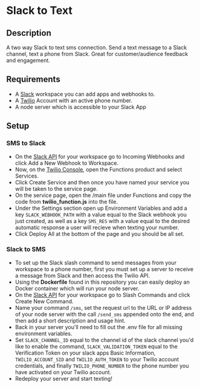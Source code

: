 # Slack to Text

## Description

A two way Slack to text sms connection. Send a text message to a Slack channel, text a phone from Slack. Great for customer/audience feedback and engagement.

## Requirements

- A [Slack](https://slack.com) workspace you can add apps and webhooks to.
- A [Twilio](https://www.twilio.com) Account with an active phone number.
- A node server which is accessible to your Slack App

## Setup

### SMS to Slack

- On the [Slack API](https://api.slack.com) for your workspace go to Incoming Webhooks and click Add a New Webhook to Workspace.
- Now, on the [Twilio Console](https://console.twilio.com), open the Functions product and select Services.
- Click Create Service and then once you have named your service you will be taken to the service page.
- On the service page, open the /main file under Functions and copy the code from **twilio_function.js** into the file.
- Under the Settings section open up Environment Variables and add a key `SLACK_WEBHOOK_PATH` with a value equal to the Slack webhook you just created, as well as a key `SMS_RES` with a value equal to the desired automatic response a user will recieve when texting your number.
- Click Deploy All at the bottom of the page and you should be all set.

### Slack to SMS

- To set up the Slack slash command to send messages from your workspace to a phone number, first you must set up a server to receive a message from Slack and then access the Twilio API.
- Using the **Dockerfile** found in this repository you can easily deploy an Docker container which will run your node server.
- On the [Slack API](https://api.slack.com) for your workspace go to Slash Commands and click Create New Command.
- Name your command `/sms`, set the request url to the URL or IP address of your node server with the call `/send_sms` appended onto the end, and then add a short description and usage hint.
- Back in your server you'll need to fill out the .env file for all missing environment variables.
- Set `SLACK_CHANNEL_ID` equal to the channel id of the slack channel you'd like to enable the command,  `SLACK_VALIDATION_TOKEN` equal to the Verification Token on your slack apps Basic Information, `TWILIO_ACCOUNT_SID` and `TWILIO_AUTH_TOKEN` to your Twilio account credentials, and finally `TWILIO_PHONE_NUMBER` to the phone number you have activated on your Twilio account.
- Redeploy your server and start texting!
